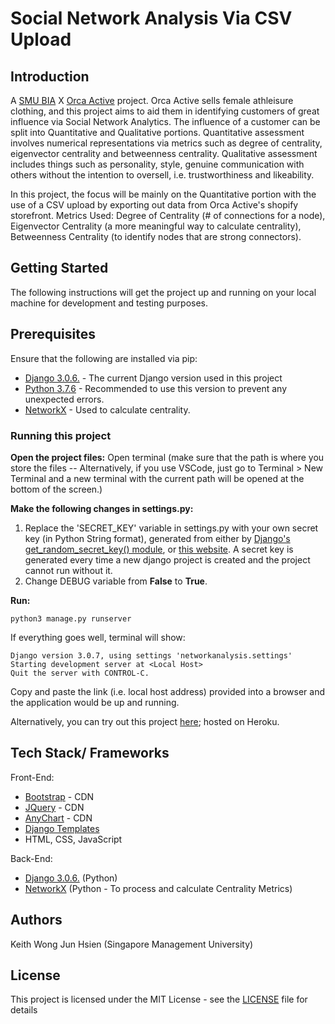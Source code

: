 # Social Network Analysis Via CSV Upload

## Introduction

A [SMU BIA](https://www.smubia.org/) X [Orca Active](https://orcaactive.com/) project. Orca Active sells female athleisure clothing, and this project aims to aid them in identifying customers of great influence via Social Network Analytics. The influence of a customer can be split into Quantitative and Qualitative portions. Quantitative assessment involves numerical representations via metrics such as degree of centrality, eigenvector centrality and betweenness centrality. Qualitative assessment includes things such as personality, style, genuine communication with others without the intention to oversell, i.e. trustworthiness and likeability. 

In this project, the focus will be mainly on the Quantitative portion with the use of a CSV upload by exporting out data from Orca Active's shopify storefront. Metrics Used: Degree of Centrality (# of connections for a node), Eigenvector Centrality (a more meaningful way to calculate centrality), Betweenness Centrality (to identify nodes that are strong connectors).


## Getting Started
The following instructions will get the project up and running on your local machine for development and testing purposes.

## Prerequisites
Ensure that the following are installed via pip:
* [Django 3.0.6.](https://www.djangoproject.com/download/) - The current Django version used in this project
* [Python 3.7.6](https://linuxize.com/post/how-to-install-pip-on-ubuntu-18.04/) - Recommended to use this version to prevent any unexpected errors.
* [NetworkX](https://networkx.github.io/documentation/stable/install.html) - Used to calculate centrality. 

### Running this project
**Open the project files:** Open terminal (make sure that the path is where you store the files -- Alternatively, if you use VSCode, just go to Terminal > New Terminal and a new terminal with the current path will be opened at the bottom of the screen.)

**Make the following changes in settings.py:**
1. Replace the 'SECRET_KEY' variable in settings.py with your own secret key (in Python String format), generated from either by [Django's get_random_secret_key() module](https://humberto.io/blog/tldr-generate-django-secret-key/), or [this website](https://djecrety.ir/). A secret key is generated every time a new django project is created and the project cannot run without it.
2. Change DEBUG variable from **False** to **True**.

**Run:**
```
python3 manage.py runserver
```

If everything goes well, terminal will show: 
```
Django version 3.0.7, using settings 'networkanalysis.settings'
Starting development server at <Local Host>
Quit the server with CONTROL-C.
```
Copy and paste the link (i.e. local host address) provided into a browser and the application would be up and running.

Alternatively, you can try out this project [here](https://socialnetworkanalytics.herokuapp.com/); hosted on Heroku.

## Tech Stack/ Frameworks
Front-End:
- [Bootstrap](https://getbootstrap.com/) - CDN
- [JQuery](https://jquery.com/) - CDN
- [AnyChart](https://www.anychart.com/) - CDN
- [Django Templates](https://docs.djangoproject.com/en/3.0/topics/templates/)
- HTML, CSS, JavaScript

Back-End:
- [Django 3.0.6.](https://www.djangoproject.com/download/) (Python)
- [NetworkX](https://networkx.github.io/documentation/stable/install.html) (Python - To process and calculate Centrality Metrics)


## Authors
Keith Wong Jun Hsien (Singapore Management University)

## License
This project is licensed under the MIT License - see the [LICENSE](LICENSE) file for details
